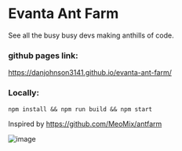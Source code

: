 # Evanta Ant Farm

See all the busy busy devs making anthills of code.

### github pages link: 
https://danjohnson3141.github.io/evanta-ant-farm/

### Locally:
`npm install && npm run build && npm start`

Inspired by https://github.com/MeoMix/antfarm

![image](https://user-images.githubusercontent.com/3516254/160885978-321c5874-172e-488a-892b-625d80f86d5c.png)
